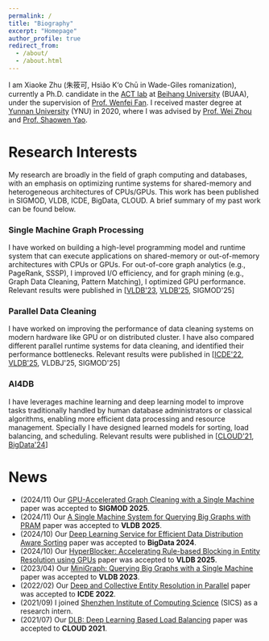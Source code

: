 ```yaml
---
permalink: /
title: "Biography"
excerpt: "Homepage"
author_profile: true
redirect_from: 
  - /about/
  - /about.html
---
```


I am Xiaoke Zhu (朱筱可, Hsiǎo K‘o Chū in Wade-Giles romanization), currently a Ph.D. candidate in the  [ACT lab](http://act.buaa.edu.cn) at [Beihang University](https://ev.buaa.edu.cn/) (BUAA), under the supervision of [Prof. Wenfei Fan](https://homepages.inf.ed.ac.uk/wenfei/). I received master degree at [Yunnan University](http://english.ynu.edu.cn/) (YNU) in 2020, where I was advised by [Prof. Wei Zhou](https://ieeexplore.ieee.org/author/37085625745) and [Prof. Shaowen Yao](https://ieeexplore.ieee.org/author/37402574900).


<!--
<font color=red>
  I am looking for a postdoctoral position. If you are interested, please contact me.  
</font>

<br>
-->

# Research Interests

My research are broadly in the field of graph computing and databases, with an emphasis on optimizing runtime systems for shared-memory and heterogeneous architectures of CPUs/GPUs.  This work has been published in SIGMOD, VLDB, ICDE, BigData, CLOUD. A brief summary of my past work can be found below.

### Single Machine Graph Processing 
I have worked on building a high-level programming model and runtime system that can execute applications on shared-memory or out-of-memory architectures with CPUs or GPUs. For out-of-core graph analytics (e.g., PageRank, SSSP), I improved I/O efficiency, and for graph mining (e.g., Graph Data Cleaning, Pattern Matching), I optimized GPU performance. Relevant results were published in  [[VLDB'23](https://hsiaoko.github.io/files/paper/MiniGraph_full_paper.pdf), [VLDB'25](https://hsiaoko.github.io/files/paper/planar_paper.pdf), SIGMOD'25]

### Parallel Data Cleaning
I have worked on improving the performance of data cleaning systems on modern hardware like GPU or on distributed cluster. I have also compared different parallel runtime systems for data cleaning, and identified their performance bottlenecks.  Relevant results were published in  [[ICDE'22](https://hsiaoko.github.io/files/paper/PER_paper.pdf), [VLDB'25](https://hsiaoko.github.io/files/paper/HyperBlocker_full_paper.pdf), VLDBJ'25, SIGMOD'25]

### AI4DB
I have leverages machine learning and deep learning model to improve tasks traditionally handled by  human database administrators or classical algorithms, enabling more efficient data processing and resource management. Specially I have designed learned models for sorting, load balancing, and scheduling. Relevant results were published in  [[CLOUD'21](https://hsiaoko.github.io/files/paper/DLB_paper.pdf), [BigData'24](https://hsiaoko.github.io/files/paper/NN-sort_paper.pdf)]


# News
* (2024/11) Our [GPU-Accelerated Graph Cleaning with a Single Machine](https://hsiaoko.github.io/files/paper/miniclean_paper.pdf) paper was accepted to **SIGMOD 2025**.
* (2024/11) Our [A Single Machine System for Querying Big Graphs with PRAM](https://hsiaoko.github.io/files/paper/planar_paper.pdf) paper was accepted to **VLDB 2025**.
* (2024/10) Our [Deep Learning Service for Efficient Data Distribution Aware Sorting](https://hsiaoko.github.io/files/paper/NN-sort_paper.pdf) paper was accepted to **BigData 2024**.
* (2024/10) Our [HyperBlocker: Accelerating Rule-based Blocking in Entity Resolution using GPUs](https://hsiaoko.github.io/files/paper/HyperBlocker_full_paper.pdf) paper was accepted to **VLDB 2025**.
* (2023/04) Our [MiniGraph: Querying Big Graphs with a Single Machine](https://hsiaoko.github.io/files/paper/MiniGraph_full_paper.pdf) paper was accepted to **VLDB 2023**.
* (2022/02) Our [Deep and Collective Entity Resolution in Parallel](https://hsiaoko.github.io/files/paper/PER_paper.pdf) paper was accepted to **ICDE 2022**.
* (2021/09) I joined [Shenzhen Institute of Computing Science](https://en.sics.ac.cn) (SICS) as a research intern.
* (2021/07) Our [DLB: Deep Learning Based Load Balancing](https://hsiaoko.github.io/files/paper/DLB_paper.pdf) paper was accepted to **CLOUD 2021**.

<!--
# Talks
* "MiniGraph: Querying Big Graphs with a Single Machine"
  * Great Bay Area Digital Tech Workshop, June 2023
  * VLDB conference, September 2023
* "DLB: Deep Learning Based Load Balancing"
  * IEEE CLOUD conference, September 2021


# Professional Services
### External Reviewer
* HPCC'19, ICDE'24

<br/><br/>
-->

<script type='text/javascript' id='clustrmaps' src='//cdn.clustrmaps.com/map_v2.js?cl=000000&w=230&t=tt&d=eHHOFbP732DR-cMe1ytaYJxII5gJ_ocpixMhAWlufLU&co=ffffff&ct=0a0909&cmn=00fff0&cmo=f3cefc'></script>

